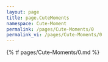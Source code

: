 ```yaml
---
layout: page
title: page.CuteMoments
namespace: Cute-Moment
permalink: /pages/Cute-Moments/0
permalink_vi: /pages/Cute-Moments/0
---
```

{% tf pages/Cute-Moments/0.md %}
